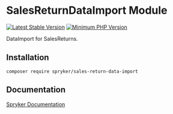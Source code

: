 # SalesReturnDataImport Module
[![Latest Stable Version](https://poser.pugx.org/spryker/sales-return-data-import/v/stable.svg)](https://packagist.org/packages/spryker/sales-return-data-import)
[![Minimum PHP Version](https://img.shields.io/badge/php-%3E%3D%208.1-8892BF.svg)](https://php.net/)

DataImport for SalesReturns.

## Installation

```
composer require spryker/sales-return-data-import
```

## Documentation

[Spryker Documentation](https://docs.spryker.com)
